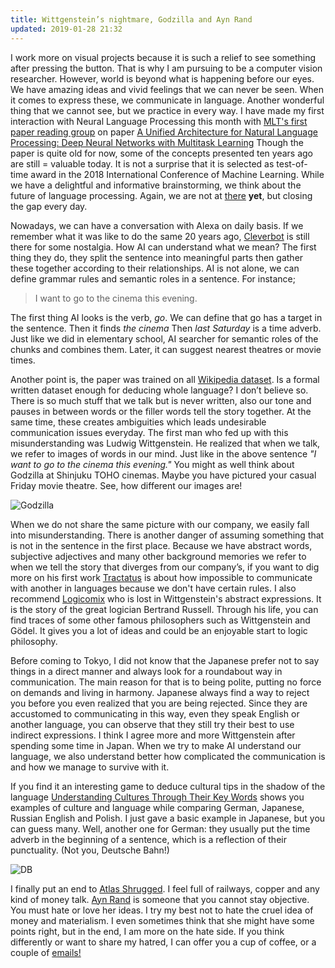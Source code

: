 ```yaml
---
title: Wittgenstein’s nightmare, Godzilla and Ayn Rand
updated: 2019-01-28 21:32
---
```

I work more on visual projects because it is such a relief  to see something after pressing the button. That is why I am pursuing to be a computer vision researcher.  However, world is beyond what is happening before our eyes. We have amazing ideas and vivid feelings that we can never be seen. When it comes to express these, we communicate in language. Another wonderful thing that we cannot see, but we practice in every way. I have made my first interaction with Neural Language Processing this month with [MLT's first paper reading group](https://github.com/Machine-Learning-Tokyo/paper_readings/blob/master/NLP/1_a_unified_architecture/README.md) on paper [A Unified Architecture for Natural Language Processing:
Deep Neural Networks with Multitask Learning](https://ronan.collobert.com/pub/matos/2008_nlp_icml.pdf) Though the paper is quite old for now, some of the concepts presented ten years ago are still = valuable today. It is not a surprise that it is selected as test-of-time award in the 2018 International Conference of Machine Learning. While we have a delightful and informative brainstorming, we think about the future of language processing. Again, we are not at [there](https://www.technologyreview.com/lists/technologies/2019/?linkId=64136332) **yet**, but closing the gap every day.

Nowadays, we can have a conversation with Alexa on daily basis. If we remember what it was like to do the same 20 years ago, [Cleverbot](https://www.cleverbot.com/) is still there for some nostalgia. How AI can understand what we mean? The first thing they do, they split the sentence into meaningful parts then gather these together according to their relationships. AI is not alone, we can define grammar rules and semantic roles in a sentence. For instance; 

> I want to go to the cinema this evening.

The first thing AI looks is the verb, _go_. We can define that go has a target in the sentence. Then it finds _the cinema_ 
Then _last Saturday_ is a time adverb. Just like we did in elementary school, AI searcher for semantic roles of the chunks and combines them. Later, it can suggest nearest theatres or movie times. 

Another point is, the paper was trained on all [Wikipedia dataset](https://dumps.wikimedia.org/). Is a formal written dataset enough for deducing whole language?  I don’t believe so. There is so much stuff that we talk but is never written, also our tone and pauses in between words or the filler words tell the story together. At the same time, these creates ambiguities which leads undesirable communication issues everyday. The first man who fed up with this misunderstanding was Ludwig Wittgenstein. He realized that when we talk, we refer to images of words in our mind. Just like in the above sentence 
_"I want to go to the cinema this evening."_ You might as well think about Godzilla at Shinjuku TOHO cinemas. Maybe you have pictured your casual Friday movie theatre. See, how different our images are! 

![Godzilla](http://japan-days.info/media/files/DSC_5454.JPG)

When we do not share the same picture with our company, we easily fall into misunderstanding. There is another danger of assuming something that is not in the sentence in the first place. Because we have abstract words, subjective adjectives and many other background memories we refer to when we tell the story that diverges from our company’s, if you want to dig more on his first work [Tractatus](https://www.gutenberg.org/files/5740/5740-pdf.pdf) is about how impossible to communicate with another in languages because we don't have certain rules. I also recommend [Logicomix](https://www.amazon.com/Logicomix-search-truth-Apostolos-Doxiadis/dp/1596914521) who is lost in Wittgenstein's abstract expressions. It is the story of the great logician Bertrand Russell. Through his life, you can find traces of some other famous philosophers such as Wittgenstein and Gödel. It gives you a lot of ideas and could be an enjoyable start to logic philosophy. 

Before coming to Tokyo, I did not know that the Japanese prefer not to say things in a direct manner and always look for a roundabout way in communication. The main reason for that is to being polite, putting no force on demands and living in harmony. Japanese always find a way to reject you before you even realized that you are being rejected. Since they are accustomed to communicating in this way, even they speak English or another language, you can observe that they still try their best to use indirect expressions. I think I agree more and more Wittgenstein after spending some time in Japan. When we try to make AI understand our language, we also understand better how complicated the communication is and how we manage to survive with it. 

If you find it an interesting game to deduce cultural tips in the shadow of the language [Understanding Cultures Through Their Key Words](http://npu.edu.ua/!e-book/book/djvu/A/iif_kgpm_0195088360.pdf) shows you examples of culture and language while comparing German, Japanese, Russian English and Polish. I just gave a basic example in Japanese, but you can guess many. Well, another one for German: they usually put the time adverb in the beginning of a sentence, which is a reflection of their punctuality. (Not you, Deutsche Bahn!)

![DB](https://pbs.twimg.com/media/DxIbBL4X4AQpvEP.jpg)

I finally put an end to [Atlas Shrugged](https://www.goodreads.com/book/show/662.Atlas_Shrugged). I feel full of railways, copper and any kind of money talk. [Ayn Rand](https://www.youtube.com/watch?v=_8m8cQI4DgM) is someone that you cannot stay objective. You must hate or love her ideas. I try my best not to hate the cruel idea of money and materialism. I even sometimes think that she might have some points right, but in the end, I am more on the hate side. If you think differently or want to share my hatred, I can offer you a cup of coffee, or a couple of [emails!](mailto:zehra@gmail.com) 
